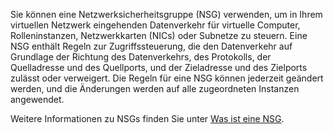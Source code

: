 Sie können eine Netzwerksicherheitsgruppe (NSG) verwenden, um in Ihrem virtuellen Netzwerk eingehenden Datenverkehr für virtuelle Computer, Rolleninstanzen, Netzwerkkarten (NICs) oder Subnetze zu steuern. Eine NSG enthält Regeln zur Zugriffssteuerung, die den Datenverkehr auf Grundlage der Richtung des Datenverkehrs, des Protokolls, der Quelladresse und des Quellports, und der Zieladresse und des Zielports zulässt oder verweigert. Die Regeln für eine NSG können jederzeit geändert werden, und die Änderungen werden auf alle zugeordneten Instanzen angewendet.

Weitere Informationen zu NSGs finden Sie unter [Was ist eine NSG](../articles/virtual-network/virtual-networks-nsg.md).

<!---HONumber=AcomDC_0323_2016-->